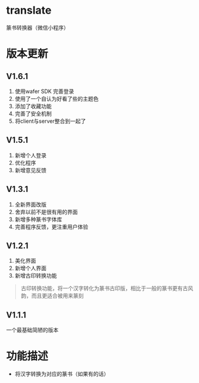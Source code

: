 # translate
篆书转换器（微信小程序）
# 版本更新
## V1.6.1
1. 使用wafer SDK 完善登录
2. 使用了一个自认为好看了些的主题色
3. 添加了收藏功能
4. 完善了安全机制
5. 将client与server整合到一起了
## V1.5.1 
1. 新增个人登录
2. 优化程序
3. 新增意见反馈
## V1.3.1 ##
1. 全新界面改版
2. 舍弃以前不是很有用的界面
3. 新增多种篆书字体库
4. 完善程序反馈，更注重用户体验
## V1.2.1 ##
1. 美化界面
2. 新增个人界面
3. 新增古印转换功能
> 古印转换功能，将一个汉字转化为篆书古印版，相比于一般的篆书更有古风韵，而且更适合被用来篆刻
## V1.1.1
一个最基础简陋的版本

# 功能描述
- 将汉字转换为对应的篆书（如果有的话）
